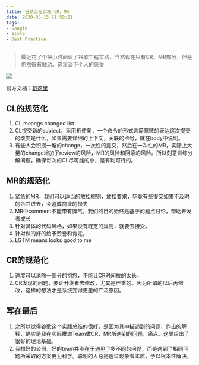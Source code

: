 ```yaml
---
title: 谷歌工程实践-CR，MR
date: 2020-05-15 11:50:21
tags:
- Google
- Style
- Best Practice
---
```

> 最近花了个把小时阅读了谷歌工程实践，当然现在只有CR，MR部分，但是仍然很有触动。这里谈下个人的感受


![](http://static.1991421.cn/2020/2020-05-15-115215.jpeg)

官方文档：[戳这里](https://github.com/google/eng-practices)

## CL的规范化

1. CL meangs changed list
2. CL提交新的subject，采用祈使句，一个命令的形式言简意赅的表达这次提交的改变是什么，如果需要详细的上下文，关联的卡号，就在body中说明。
3. 有些人会积攒一堆的change，一次性的提交，然后在一次性的MR，实际上大量的change增加了review的风险，MR的风险和回滚的风险。所以刻意训练分解问题，确保每次的CL尽可能的小，是有利可行的。



## MR的规范化
1. 紧急的MR，我们可以适当的放松规则，放松要求，毕竟有些提交如果不及时的合并进去，会造成商业的损失
2. MR中comment不能带有脾气，我们的目的始终是基于问题点讨论，帮助开发者成长
3. 针对具体的代码风格，如果没有既定的规则，就要去接受。
4. 针对做的好的给予赞誉和肯定。
5. LGTM means looks good to me

## CR的规范化
1. 速度可以消除一部分的抱怨，不能让CR时间拉的太长。
2. CR发现的问题，要让开发者去修改，尤其是严重的。因为所谓的以后再修改，这样的想法才是系统变得更差的广泛原因。


## 写在最后

1. 之所以觉得谷歌这个实践总结的很好，是因为其中描述到的问题，作出的解释，确实是我在实际推进Team做CR，MR所遇到的问题，痛点。这里给出了很好的理论基础。
2. 我想好的公司，好的team并不在于遇见了多不同的问题，而是遇到了相同问题所采取的方案更为科学。聪明的人总是透过现象看本质，予以根本性解决。
